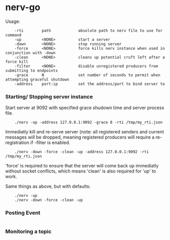 # nerv-go

Usage:

```
    -rti        path            absolute path to nerv file to use for command
    -up         <NONE>          start a server
    -down       <NONE>          stop running server
    -force      <NONE>          force kills nerv instance when used in conjunction with -down
    -clean      <NONE>          cleans up potential cruft left after a force kill
    -filter     <NONE>          disable unregistered producers from submitting to endpoints
    -grace      N               set number of seconds to permit when attempting graceful shutdown
    -address    port:ip         set the address/port to bind server to
```

### Starting/ Stopping server instance

Start server at 9092 with specified grace shudown time and server process file.
```
    ./nerv -up -address 127.0.0.1:9092 -grace 8 -rti /tmp/my_rti.json
```

Immediatly kill and re-serve server (note: all registered senders and current messages will be dropped, meaning registered producers will require a re-registration if -filter is enabled.

```
    ./nerv -down -force -clean -up -address 127.0.0.1:9092 -rti /tmp/my_rti.json
```

'force' is required to ensure that the server will come back up immediatly without socket conflicts, which means 'clean' is also required for 'up' to work.

Same things as above, but with defaults:

```
    ./nerv -up
    ./nerv -down -force -clean -up
```

### Posting Event

```

```

### Monitoring a topic

```

```
